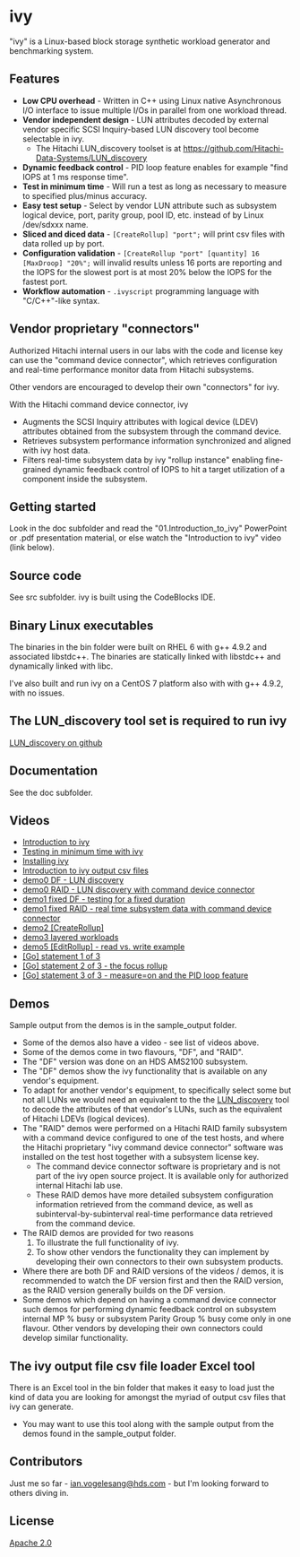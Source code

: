 # ivy

"ivy" is a Linux-based block storage synthetic workload generator and benchmarking system.

## Features

* **Low CPU overhead** - Written in C++ using Linux native Asynchronous I/O interface to issue multiple I/Os in parallel from one workload thread.
* **Vendor independent design** - LUN attributes decoded by external vendor specific SCSI Inquiry-based LUN discovery tool become selectable in ivy.
  * The Hitachi LUN_discovery toolset is at https://github.com/Hitachi-Data-Systems/LUN_discovery
* **Dynamic feedback control** - PID loop feature enables for example "find IOPS at 1 ms response time".
* **Test in minimum time** - Will run a test as long as necessary to measure to specified plus/minus accuracy.
* **Easy test setup** - Select by vendor LUN attribute such as subsystem logical device, port, parity group, pool ID, etc. instead of by Linux /dev/sdxxx name.
* **Sliced and diced data** - `[CreateRollup] "port";` will print csv files with data rolled up by port.
* **Configuration validation** - `[CreateRollup "port" [quantity] 16 [MaxDroop] "20%";` will invalid results unless 16 ports are reporting and the IOPS for the slowest port is at most 20% below the IOPS for the fastest port.
* **Workflow automation** - `.ivyscript` programming language with "C/C++"-like syntax.

## Vendor proprietary "connectors"

Authorized Hitachi internal users in our labs with the code and license key can use the "command device connector", which retrieves configuration and real-time performance monitor data from Hitachi subsystems.

Other vendors are encouraged to develop their own "connectors" for ivy.

With the Hitachi command device connector, ivy

* Augments the SCSI Inquiry attributes with logical device (LDEV) attributes obtained from the subsystem through the command device.
* Retrieves subsystem performance information synchronized and aligned with ivy host data.
* Filters real-time subsystem data by ivy "rollup instance" enabling fine-grained dynamic feedback control of IOPS to hit a target utilization of a component inside the subsystem.

## Getting started
Look in the doc subfolder and read the "01.Introduction_to_ivy" PowerPoint or .pdf presentation material, or else watch the "Introduction to ivy" video (link below).

## Source code
See src subfolder.  ivy is built using the CodeBlocks IDE.

## Binary Linux executables
The binaries in the bin folder were built on RHEL 6 with g++ 4.9.2 and associated libstdc++.  The binaries are statically linked with libstdc++ and dynamically linked with libc.

I've also built and run ivy on a CentOS 7 platform also with with g++ 4.9.2, with no issues.

## The LUN_discovery tool set is required to run ivy
[LUN_discovery on github](https://github.com/Hitachi-Data-Systems/LUN_discovery)

## Documentation
See the doc subfolder.

## Videos

* [Introduction to ivy](https://www.youtube.com/watch?v=--h_tdnRkkE&amp;list=PLHmnN_gEh0ZzK8KqOXfWqdVsEjuaqjpu8&amp;index=1)
* [Testing in minimum time with ivy](https://www.youtube.com/watch?v=2rrwpY4ySwQ&amp;list=PLHmnN_gEh0ZzK8KqOXfWqdVsEjuaqjpu8&amp;index=2)
* [Installing ivy](https://www.youtube.com/watch?v=0AqzXsEbCJM&amp;list=PLHmnN_gEh0ZzK8KqOXfWqdVsEjuaqjpu8&amp;index=3)
* [Introduction to ivy output csv files](https://www.youtube.com/watch?v=WNVJccfrhrg&amp;list=PLHmnN_gEh0ZzK8KqOXfWqdVsEjuaqjpu8&amp;index=4)
* [demo0 DF - LUN discovery](https://www.youtube.com/watch?v=75Z3hwDI42A&amp;list=PLHmnN_gEh0ZzK8KqOXfWqdVsEjuaqjpu8&amp;index=5)
* [demo0 RAID - LUN discovery with command device connector](https://www.youtube.com/watch?v=ZQDe6nHBPV8&amp;list=PLHmnN_gEh0ZzK8KqOXfWqdVsEjuaqjpu8&amp;index=6)
* [demo1 fixed DF - testing for a fixed duration](https://www.youtube.com/watch?v=l-Lpj4h-9iI&amp;list=PLHmnN_gEh0ZzK8KqOXfWqdVsEjuaqjpu8&amp;index=7)
* [demo1 fixed RAID - real time subsystem data with command device connector](https://www.youtube.com/watch?v=Gk7DDY0JI04&amp;list=PLHmnN_gEh0ZzK8KqOXfWqdVsEjuaqjpu8&amp;index=8)
* [demo2 \[CreateRollup\]](https://www.youtube.com/watch?v=TOQzbdRm8do&amp;list=PLHmnN_gEh0ZzK8KqOXfWqdVsEjuaqjpu8&amp;index=9)
* [demo3 layered workloads](https://www.youtube.com/watch?v=gOIYZ81m-Bo&amp;list=PLHmnN_gEh0ZzK8KqOXfWqdVsEjuaqjpu8&amp;index=10)
* [demo5 \[EditRollup\] - read vs. write example](https://www.youtube.com/watch?v=hzF2MKhhd0k&amp;list=PLHmnN_gEh0ZzK8KqOXfWqdVsEjuaqjpu8&amp;index=11)
* [\[Go\] statement 1 of 3](https://www.youtube.com/watch?v=3bAn5pFKS4I&amp;list=PLHmnN_gEh0ZzK8KqOXfWqdVsEjuaqjpu8&amp;index=12)
* [\[Go\] statement 2 of 3 - the focus rollup](https://www.youtube.com/watch?v=_nT25ieZWzI&amp;list=PLHmnN_gEh0ZzK8KqOXfWqdVsEjuaqjpu8&amp;index=13)
* [\[Go\] statement 3 of 3 - measure=on and the PID loop feature](https://www.youtube.com/watch?v=QZ6aqLtKPEg&amp;list=PLHmnN_gEh0ZzK8KqOXfWqdVsEjuaqjpu8&amp;index=14)

## Demos
Sample output from the demos is in the sample_output folder.
* Some of the demos also have a video - see list of videos above.
* Some of the demos come in two flavours, "DF", and "RAID".
* The "DF" version was done on an HDS AMS2100 subsystem.
 * The "DF" demos show the ivy functionality that is available on any vendor's equipment.
 * To adapt for another vendor's equipment, to specifically select some but not all LUNs we would need an equivalent to the the [LUN_discovery](https://github.com/Hitachi-Data-Systems/LUN_discovery) tool to decode the attributes of that vendor's LUNs, such as the equivalent of Hitachi LDEVs (logical devices).
* The "RAID" demos were performed on a Hitachi RAID family subsystem with a command device configured to one of the test hosts, and where the Hitachi proprietary "ivy command device connector" software was installed on the test host together with a subsystem license key.
  * The command device connector software is proprietary and is not part of the ivy open source project.  It is available only for authorized internal Hitachi lab use.
  * These RAID demos have more detailed subsystem configuration information retrieved from the command device, as well as subinterval-by-subinterval real-time performance data retrieved from the command device.
* The RAID demos are provided for two reasons
  1. To illustrate the full functionality of ivy.
  2. To show other vendors the functionality they can implement by developing their own connectors to their own subsystem products.
* Where there are both DF and RAID versions of the videos / demos, it is recommended to watch the DF version first and then the RAID version, as the RAID version generally builds on the DF version.
* Some demos which depend on having a command device connector such demos for performing dynamic feedback control on subsystem internal MP % busy or subsystem Parity Group % busy come only in one flavour.  Other vendors by developing their own connectors could develop similar functionality.

## The ivy output file csv file loader Excel tool
There is an Excel tool in the bin folder that makes it easy to load just the kind of data you are looking for amongst the myriad of output csv files that ivy can generate.
* You may want to use this tool along with the sample output from the demos found in the sample_output folder.

## Contributors

Just me so far - ian.vogelesang@hds.com - but I'm looking forward to others diving in.

## License

[Apache 2.0](http://www.apache.org/licenses/LICENSE-2.0)


